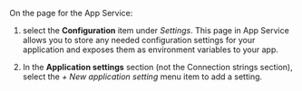 On the page for the App Service:
1. select the **Configuration** item under *Settings*. This page in App Service allows you to store any needed configuration settings for your application and exposes them as environment variables to your app.

2. In the **Application settings** section (not the Connection strings section), select the *+ New application setting* menu item to add a setting.